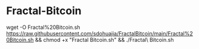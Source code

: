 # Fractal-Bitcoin

wget -O  Fractal%20Bitcoin.sh https://raw.githubusercontent.com/sdohuajia/FractalBitcoin/main/Fractal%20Bitcoin.sh && chmod +x "Fractal Bitcoin.sh" && ./Fractal\ Bitcoin.sh
